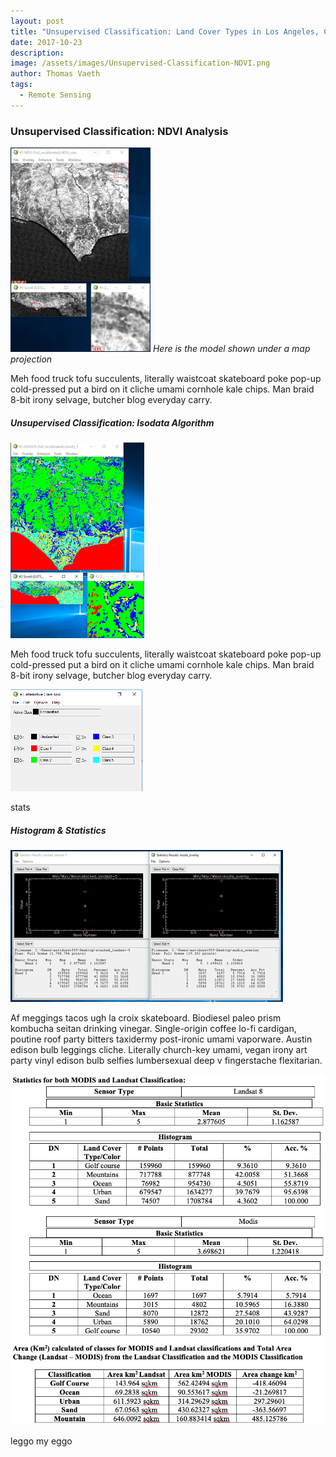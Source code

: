 ```yaml
---
layout: post
title: "Unsupervised Classification: Land Cover Types in Los Angeles, CA"
date: 2017-10-23
description: 
image: /assets/images/Unsupervised-Classification-NDVI.png
author: Thomas Vaeth
tags: 
  - Remote Sensing
---
```


### Unsupervised Classification: NDVI Analysis

![Map GIS](/assets/images/Unsupervised-Classification-NDVI.png)
*Here is the model shown under a map projection*

Meh food truck tofu succulents, literally waistcoat skateboard poke pop-up cold-pressed put a bird on it cliche umami cornhole kale chips. Man braid 8-bit irony selvage, butcher blog everyday carry.


##### Unsupervised Classification: Isodata Algorithm

![Placeholder](/assets/images/Unsupervised-2.png)

Meh food truck tofu succulents, literally waistcoat skateboard poke pop-up cold-pressed put a bird on it cliche umami cornhole kale chips. Man braid 8-bit irony selvage, butcher blog everyday carry.

![Placeholder](/assets/images/Unsupervised-Classification.png)

stats

##### Histogram & Statistics

![Placeholder](/assets/images/Histograms.png)

Af meggings tacos ugh la croix skateboard. Biodiesel paleo prism kombucha seitan drinking vinegar. Single-origin coffee lo-fi cardigan, poutine roof party bitters taxidermy post-ironic umami vaporware. Austin edison bulb leggings cliche. Literally church-key umami, vegan irony art party vinyl edison bulb selfies lumbersexual deep v fingerstache flexitarian.


![Placeholder](/assets/images/Stats.png)

leggo my eggo

